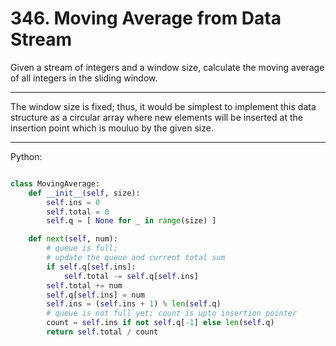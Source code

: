 # 346. Moving Average from Data Stream

Given a stream of integers and a window size, calculate the moving average of
all integers in the sliding window.

---

The window size is fixed; thus, it would be simplest to implement this data
structure as a circular array where new elements will be inserted at the
insertion point which is mouluo by the given size.

---

Python:

```python

class MovingAverage:
    def __init__(self, size):
        self.ins = 0
        self.total = 0
        self.q = [ None for _ in range(size) ]

    def next(self, num):
        # queue is full;
        # update the queue and current total sum
        if self.q[self.ins]:
            self.total -= self.q[self.ins]
        self.total += num
        self.q[self.ins] = num
        self.ins = (self.ins + 1) % len(self.q)
        # queue is not full yet; count is upto insertion pointer
        count = self.ins if not self.q[-1] else len(self.q)
        return self.total / count
```

